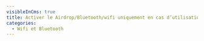 ```yaml
---
visibleInCms: true
title: Activer le Airdrop/Bluetooth/wifi uniquement en cas d’utilisation.
categories:
  - Wifi et Bluetooth
---
```

